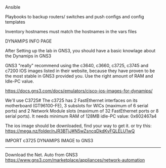 Ansible 

Playbooks to backup routers/ switches and push configs and config templates

Inventory hostnames must match the hostnames in the vars files

DYNAMIPS INFO PAGE

After Setting up the lab in GNS3, you should have a basic knowlage about the Dynamips in GNS3

GNS3 "really" recommend using the c3640, c3660, c3725, c3745 and c7200 IOS images listed in their website, because they have proven to be the most stable in GNS3 provided you.
Use the right amount of RAM and Idle-PC value.

https://docs.gns3.com/docs/emulators/cisco-ios-images-for-dynamips/


We'll use C3725#
The c3725 has 2 FastEthernet interfaces on its motherboard (GT96100-FE), 3 subslots for WICs (maximum of 6 serial ports) and 2 Network Module slots (maximum of 32 FastEthernet ports or 8 serial ports).
It needs minimum RAM of 128MB 
idle-PC value: 0x602467a4

The ios image should be downloaded, find your way to get it.
or try this: https://mega.nz/folder/nJR3BTjJ#N5wZsncqDkdKyFQLELU1wQ

IMPORT c3725 DYNAMIPS IMAGE to GNS3

---------------------

Download the Net. Auto from GNS3
https://www.gns3.com/marketplace/appliances/network-automation
